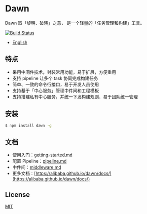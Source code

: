 # Dawn

Dawn 取「黎明、破晓」之意， 是一个轻量的「任务管理和构建」工具。

[![Build Status](https://www.travis-ci.org/alibaba/dawn.svg?branch=master)](https://www.travis-ci.org/alibaba/dawn)

- [English](README.md)

## 特点

- 采用中间件技术，封装常用功能，易于扩展，方便重用
- 支持 pipeline 让多个 task 协同完成构建任务
- 简单、一致的命令行接口，易于开发人员使用
- 支持基于「中心服务」管理中件间和工程模板
- 支持搭建私有中心服务，并统一下发构建规则，易于团队统一管理

## 安装

```sh
$ npm install dawn -g
```

## 文档

- 使用入门：[getting-started.md](docs/mds/getting-started.md)
- 配置 Pipeline：[pipeline.md](docs/mds/pipeline.md)
- 中件间：[middleware.md](docs/mds/middleware.md)
- 更多文档：[https://alibaba.github.io/dawn/docs/](https://alibaba.github.io/dawn/docs/)

## License

[MIT](https://tldrlegal.com/license/mit-license)